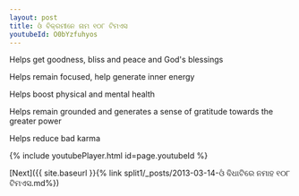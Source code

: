```yaml
---
layout: post
title: ଓଁ ବିକ୍ରମୀନେ ନାମ ୧୦୮ ଟିମଏସ
youtubeId: O0bYzfuhyos
---
```

 
 
Helps get goodness, bliss and peace and God's blessings
 
Helps remain focused, help generate inner energy 
 
Helps boost physical and mental health 
 
Helps remain grounded and generates a sense of gratitude towards the greater power 
 
Helps reduce bad karma
 
 
 
 


{% include youtubePlayer.html id=page.youtubeId %}
 
[Next]({{ site.baseurl }}{% link  split1/_posts/2013-03-14-ଓଁ ବିଧାଟିରେ ନମାହ ୧୦୮ ଟିମଏସ.md%})
 
